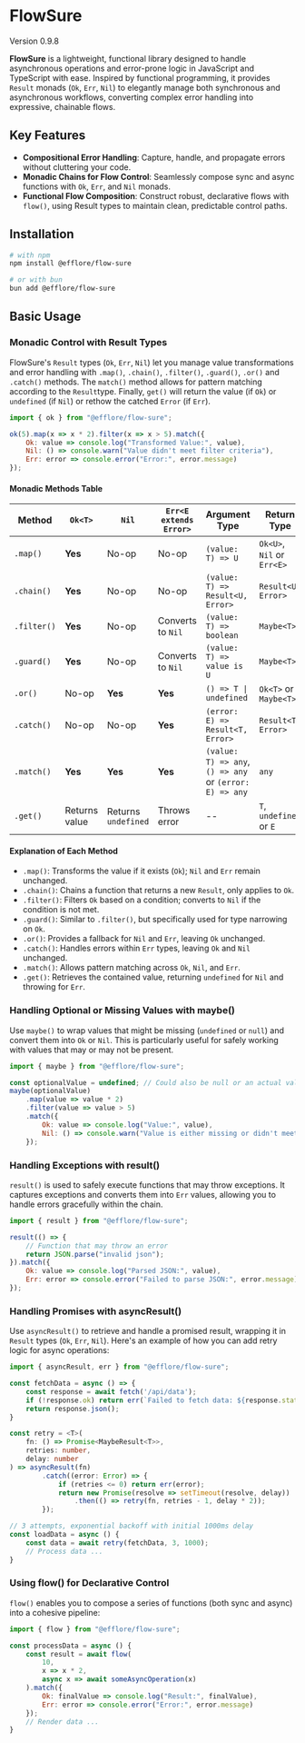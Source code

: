 # FlowSure

Version 0.9.8

**FlowSure** is a lightweight, functional library designed to handle asynchronous operations and error-prone logic in JavaScript and TypeScript with ease. Inspired by functional programming, it provides `Result` monads (`Ok`, `Err`, `Nil`) to elegantly manage both synchronous and asynchronous workflows, converting complex error handling into expressive, chainable flows.

## Key Features

* **Compositional Error Handling**: Capture, handle, and propagate errors without cluttering your code.
* **Monadic Chains for Flow Control**: Seamlessly compose sync and async functions with `Ok`, `Err`, and `Nil` monads.
* **Functional Flow Composition**: Construct robust, declarative flows with `flow()`, using Result types to maintain clean, predictable control paths.

## Installation

```bash
# with npm
npm install @efflore/flow-sure

# or with bun
bun add @efflore/flow-sure
```

## Basic Usage

### Monadic Control with Result Types

FlowSure's `Result` types (`Ok`, `Err`, `Nil`) let you manage value transformations and error handling with `.map()`, `.chain()`, `.filter()`, `.guard()`, `.or()` and `.catch()` methods. The `match()` method allows for pattern matching according to the `Result`type. Finally, `get()` will return the value (if `Ok`) or `undefined` (if `Nil`) or rethow the catched `Error` (if `Err`).

```js
import { ok } from "@efflore/flow-sure";

ok(5).map(x => x * 2).filter(x => x > 5).match({
    Ok: value => console.log("Transformed Value:", value),
    Nil: () => console.warn("Value didn't meet filter criteria"),
    Err: error => console.error("Error:", error.message)
});
```

#### Monadic Methods Table

| Method      | `Ok<T>`       | `Nil`               | `Err<E extends Error>` | Argument Type                                           | Return Type                |
|-------------|---------------|---------------------|------------------------|---------------------------------------------------------|----------------------------|
| `.map()`    | **Yes**       | No-op               | No-op                  | `(value: T) => U`                                       | `Ok<U>`, `Nil` or `Err<E>` |
| `.chain()`  | **Yes**       | No-op               | No-op                  | `(value: T) => Result<U, Error>`                        | `Result<U, Error>`         |
| `.filter()` | **Yes**       | No-op               | Converts to `Nil`      | `(value: T) => boolean`                                 | `Maybe<T>`                 |
| `.guard()`  | **Yes**       | No-op               | Converts to `Nil`      | `(value: T) => value is U`                              | `Maybe<T>`                 |
| `.or()`     | No-op         | **Yes**             | **Yes**                | `() => T \| undefined`                                  | `Ok<T>` or `Maybe<T>`      |
| `.catch()`  | No-op         | No-op               | **Yes**                | `(error: E) => Result<T, Error>`                        | `Result<T, Error>`         |
| `.match()`  | **Yes**       | **Yes**             | **Yes**                | `(value: T) => any`, `() => any` or `(error: E) => any` | `any`                      |
| `.get()`    | Returns value | Returns `undefined` | Throws error           |  --                                                     | `T`, `undefined` or `E`    |

#### Explanation of Each Method

* `.map()`: Transforms the value if it exists (`Ok`); `Nil` and `Err` remain unchanged.
* `.chain()`: Chains a function that returns a new `Result`, only applies to `Ok`.
* `.filter()`: Filters `Ok` based on a condition; converts to `Nil` if the condition is not met.
* `.guard()`: Similar to `.filter()`, but specifically used for type narrowing on `Ok`.
* `.or()`: Provides a fallback for `Nil` and `Err`, leaving `Ok` unchanged.
* `.catch()`: Handles errors within `Err` types, leaving `Ok` and `Nil` unchanged.
* `.match()`: Allows pattern matching across `Ok`, `Nil`, and `Err`.
* `.get()`: Retrieves the contained value, returning `undefined` for `Nil` and throwing for `Err`.

### Handling Optional or Missing Values with maybe()

Use `maybe()` to wrap values that might be missing (`undefined` or `null`) and convert them into `Ok` or `Nil`. This is particularly useful for safely working with values that may or may not be present.

```js
import { maybe } from "@efflore/flow-sure";

const optionalValue = undefined; // Could also be null or an actual value
maybe(optionalValue)
    .map(value => value * 2)
    .filter(value => value > 5)
    .match({
        Ok: value => console.log("Value:", value),
        Nil: () => console.warn("Value is either missing or didn't meet criteria")
    });
```

### Handling Exceptions with result()

`result()` is used to safely execute functions that may throw exceptions. It captures exceptions and converts them into `Err` values, allowing you to handle errors gracefully within the chain.

```js
import { result } from "@efflore/flow-sure";

result(() => {
    // Function that may throw an error
    return JSON.parse("invalid json");
}).match({
    Ok: value => console.log("Parsed JSON:", value),
    Err: error => console.error("Failed to parse JSON:", error.message)
});
```

### Handling Promises with asyncResult()

Use `asyncResult()` to retrieve and handle a promised result, wrapping it in `Result` types (`Ok`, `Err`, `Nil`). Here's an example of how you can add retry logic for async operations:

```ts
import { asyncResult, err } from "@efflore/flow-sure";

const fetchData = async () => {
    const response = await fetch('/api/data');
    if (!response.ok) return err(`Failed to fetch data: ${response.statusText}`);
    return response.json();
}

const retry = <T>(
    fn: () => Promise<MaybeResult<T>>,
    retries: number,
    delay: number
) => asyncResult(fn)
        .catch((error: Error) => {
            if (retries <= 0) return err(error);
            return new Promise(resolve => setTimeout(resolve, delay))
                .then(() => retry(fn, retries - 1, delay * 2));
        });

// 3 attempts, exponential backoff with initial 1000ms delay
const loadData = async () {
	const data = await retry(fetchData, 3, 1000);
	// Process data ...
}
```

### Using flow() for Declarative Control

`flow()` enables you to compose a series of functions (both sync and async) into a cohesive pipeline:

```js
import { flow } from "@efflore/flow-sure";

const processData = async () {
	const result = await flow(
		10,
		x => x * 2,
		async x => await someAsyncOperation(x)
	).match({
		Ok: finalValue => console.log("Result:", finalValue),
		Err: error => console.error("Error:", error.message)
	});
	// Render data ...
}
```
